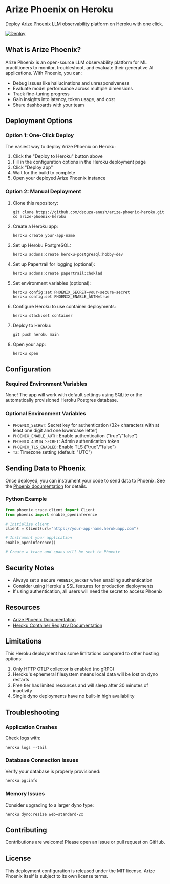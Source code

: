 # Arize Phoenix on Heroku

Deploy [Arize Phoenix](https://github.com/Arize-ai/phoenix) LLM observability platform on Heroku with one click.

[![Deploy](https://www.herokucdn.com/deploy/button.svg)](https://dashboard.heroku.com/new?template=https://github.com/dsouza-anush/arize-phoenix-heroku)

## What is Arize Phoenix?

Arize Phoenix is an open-source LLM observability platform for ML practitioners to monitor, troubleshoot, and evaluate their generative AI applications. With Phoenix, you can:

- Debug issues like hallucinations and unresponsiveness
- Evaluate model performance across multiple dimensions
- Track fine-tuning progress
- Gain insights into latency, token usage, and cost
- Share dashboards with your team

## Deployment Options

### Option 1: One-Click Deploy

The easiest way to deploy Arize Phoenix on Heroku:

1. Click the "Deploy to Heroku" button above
2. Fill in the configuration options in the Heroku deployment page
3. Click "Deploy app"
4. Wait for the build to complete
5. Open your deployed Arize Phoenix instance

### Option 2: Manual Deployment

1. Clone this repository:
   ```
   git clone https://github.com/dsouza-anush/arize-phoenix-heroku.git
   cd arize-phoenix-heroku
   ```

2. Create a Heroku app:
   ```
   heroku create your-app-name
   ```

3. Set up Heroku PostgreSQL:
   ```
   heroku addons:create heroku-postgresql:hobby-dev
   ```

4. Set up Papertrail for logging (optional):
   ```
   heroku addons:create papertrail:choklad
   ```

5. Set environment variables (optional):
   ```
   heroku config:set PHOENIX_SECRET=your-secure-secret
   heroku config:set PHOENIX_ENABLE_AUTH=true
   ```

6. Configure Heroku to use container deployments:
   ```
   heroku stack:set container
   ```

7. Deploy to Heroku:
   ```
   git push heroku main
   ```

8. Open your app:
   ```
   heroku open
   ```

## Configuration

### Required Environment Variables

None! The app will work with default settings using SQLite or the automatically provisioned Heroku Postgres database.

### Optional Environment Variables

- `PHOENIX_SECRET`: Secret key for authentication (32+ characters with at least one digit and one lowercase letter)
- `PHOENIX_ENABLE_AUTH`: Enable authentication ("true"/"false")
- `PHOENIX_ADMIN_SECRET`: Admin authentication token
- `PHOENIX_TLS_ENABLED`: Enable TLS ("true"/"false")
- `TZ`: Timezone setting (default: "UTC")

## Sending Data to Phoenix

Once deployed, you can instrument your code to send data to Phoenix. See the [Phoenix documentation](https://docs.arize.com/phoenix/) for details.

### Python Example

```python
from phoenix.trace.client import Client
from phoenix import enable_openinference

# Initialize client
client = Client(url="https://your-app-name.herokuapp.com")

# Instrument your application
enable_openinference()

# Create a trace and spans will be sent to Phoenix
```

## Security Notes

- Always set a secure `PHOENIX_SECRET` when enabling authentication
- Consider using Heroku's SSL features for production deployments
- If using authentication, all users will need the secret to access Phoenix

## Resources

- [Arize Phoenix Documentation](https://docs.arize.com/phoenix/)
- [Heroku Container Registry Documentation](https://devcenter.heroku.com/articles/container-registry-and-runtime)

## Limitations

This Heroku deployment has some limitations compared to other hosting options:

1. Only HTTP OTLP collector is enabled (no gRPC)
2. Heroku's ephemeral filesystem means local data will be lost on dyno restarts
3. Free tier has limited resources and will sleep after 30 minutes of inactivity
4. Single dyno deployments have no built-in high availability

## Troubleshooting

### Application Crashes
Check logs with:
```
heroku logs --tail
```

### Database Connection Issues
Verify your database is properly provisioned:
```
heroku pg:info
```

### Memory Issues
Consider upgrading to a larger dyno type:
```
heroku dyno:resize web=standard-2x
```

## Contributing

Contributions are welcome! Please open an issue or pull request on GitHub.

## License

This deployment configuration is released under the MIT license. Arize Phoenix itself is subject to its own license terms.